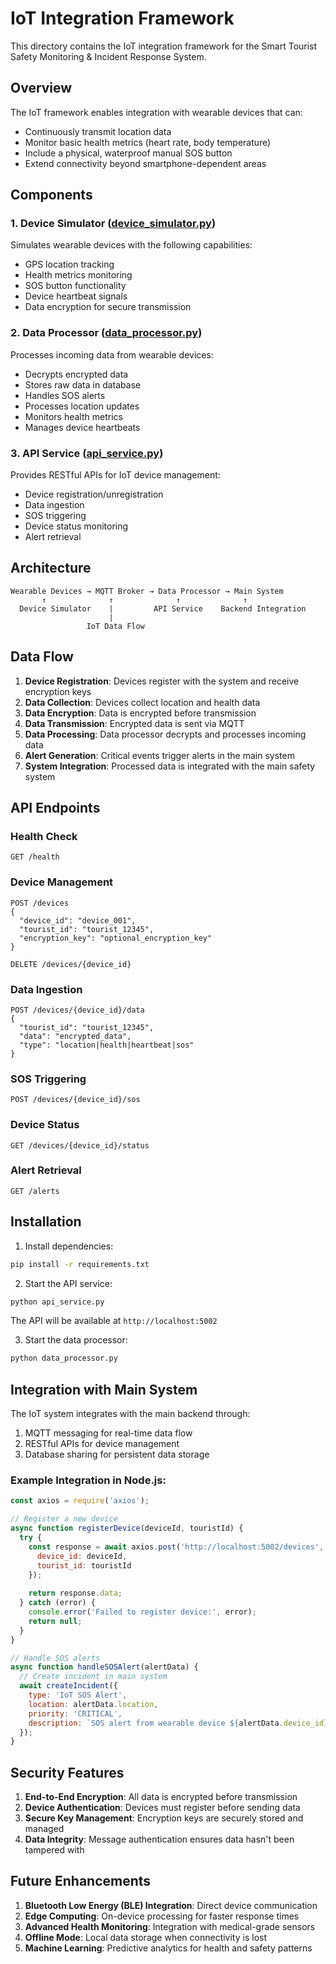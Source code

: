 # IoT Integration Framework

This directory contains the IoT integration framework for the Smart Tourist Safety Monitoring & Incident Response System.

## Overview

The IoT framework enables integration with wearable devices that can:
- Continuously transmit location data
- Monitor basic health metrics (heart rate, body temperature)
- Include a physical, waterproof manual SOS button
- Extend connectivity beyond smartphone-dependent areas

## Components

### 1. Device Simulator ([device_simulator.py](device_simulator.py))
Simulates wearable devices with the following capabilities:
- GPS location tracking
- Health metrics monitoring
- SOS button functionality
- Device heartbeat signals
- Data encryption for secure transmission

### 2. Data Processor ([data_processor.py](data_processor.py))
Processes incoming data from wearable devices:
- Decrypts encrypted data
- Stores raw data in database
- Handles SOS alerts
- Processes location updates
- Monitors health metrics
- Manages device heartbeats

### 3. API Service ([api_service.py](api_service.py))
Provides RESTful APIs for IoT device management:
- Device registration/unregistration
- Data ingestion
- SOS triggering
- Device status monitoring
- Alert retrieval

## Architecture

```
Wearable Devices → MQTT Broker → Data Processor → Main System
       ↑              ↑              ↑              ↑
  Device Simulator    |         API Service    Backend Integration
                      |
                 IoT Data Flow
```

## Data Flow

1. **Device Registration**: Devices register with the system and receive encryption keys
2. **Data Collection**: Devices collect location and health data
3. **Data Encryption**: Data is encrypted before transmission
4. **Data Transmission**: Encrypted data is sent via MQTT
5. **Data Processing**: Data processor decrypts and processes incoming data
6. **Alert Generation**: Critical events trigger alerts in the main system
7. **System Integration**: Processed data is integrated with the main safety system

## API Endpoints

### Health Check
```
GET /health
```

### Device Management
```
POST /devices
{
  "device_id": "device_001",
  "tourist_id": "tourist_12345",
  "encryption_key": "optional_encryption_key"
}

DELETE /devices/{device_id}
```

### Data Ingestion
```
POST /devices/{device_id}/data
{
  "tourist_id": "tourist_12345",
  "data": "encrypted_data",
  "type": "location|health|heartbeat|sos"
}
```

### SOS Triggering
```
POST /devices/{device_id}/sos
```

### Device Status
```
GET /devices/{device_id}/status
```

### Alert Retrieval
```
GET /alerts
```

## Installation

1. Install dependencies:
```bash
pip install -r requirements.txt
```

2. Start the API service:
```bash
python api_service.py
```

The API will be available at `http://localhost:5002`

3. Start the data processor:
```bash
python data_processor.py
```

## Integration with Main System

The IoT system integrates with the main backend through:
1. MQTT messaging for real-time data flow
2. RESTful APIs for device management
3. Database sharing for persistent data storage

### Example Integration in Node.js:
```javascript
const axios = require('axios');

// Register a new device
async function registerDevice(deviceId, touristId) {
  try {
    const response = await axios.post('http://localhost:5002/devices', {
      device_id: deviceId,
      tourist_id: touristId
    });
    
    return response.data;
  } catch (error) {
    console.error('Failed to register device:', error);
    return null;
  }
}

// Handle SOS alerts
async function handleSOSAlert(alertData) {
  // Create incident in main system
  await createIncident({
    type: 'IoT SOS Alert',
    location: alertData.location,
    priority: 'CRITICAL',
    description: `SOS alert from wearable device ${alertData.device_id}`
  });
}
```

## Security Features

1. **End-to-End Encryption**: All data is encrypted before transmission
2. **Device Authentication**: Devices must register before sending data
3. **Secure Key Management**: Encryption keys are securely stored and managed
4. **Data Integrity**: Message authentication ensures data hasn't been tampered with

## Future Enhancements

1. **Bluetooth Low Energy (BLE) Integration**: Direct device communication
2. **Edge Computing**: On-device processing for faster response times
3. **Advanced Health Monitoring**: Integration with medical-grade sensors
4. **Offline Mode**: Local data storage when connectivity is lost
5. **Machine Learning**: Predictive analytics for health and safety patterns